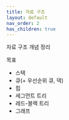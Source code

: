 ```yaml
---
title: 자료 구조
layout: default
nav_order: 2
has_children: true
---
```


자료 구조 개념 정리

목표
 - 스택
 - 큐(+ 우선순위 큐, 덱)
 - 힙
 - 세그먼트 트리
 - 레드-블랙 트리
 - 그래프